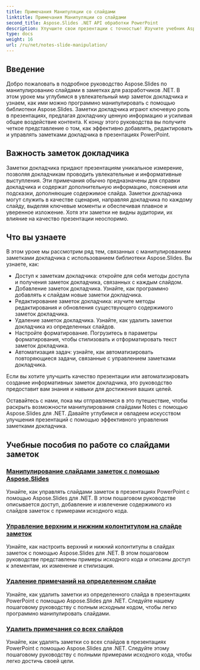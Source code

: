 ```yaml
---
title: Примечания Манипуляции со слайдами
linktitle: Примечания Манипуляции со слайдами
second_title: Aspose.Slides .NET API обработки PowerPoint
description: Улучшите свои презентации с точностью! Изучите учебник Aspose.Slides по манипулированию слайдами заметок в .NET. Научитесь программно добавлять, редактировать и управлять заметками докладчика.
type: docs
weight: 16
url: /ru/net/notes-slide-manipulation/
---
```

## Введение

Добро пожаловать в подробное руководство Aspose.Slides по манипулированию слайдами в заметках для разработчиков .NET. В этом уроке мы углубимся в увлекательный мир заметок докладчика и узнаем, как ими можно программно манипулировать с помощью библиотеки Aspose.Slides. Заметки докладчика играют ключевую роль в презентациях, предлагая докладчику ценную информацию и усиливая общее воздействие контента. К концу этого руководства вы получите четкое представление о том, как эффективно добавлять, редактировать и управлять заметками докладчика в презентациях PowerPoint.

## Важность заметок докладчика

Заметки докладчика придают презентациям уникальное измерение, позволяя докладчикам проводить увлекательные и информативные выступления. Эти примечания обычно предназначены для справки докладчика и содержат дополнительную информацию, пояснения или подсказки, дополняющие содержимое слайда. Заметки докладчика могут служить в качестве сценария, направляя докладчика по каждому слайду, выделяя ключевые моменты и обеспечивая плавное и уверенное изложение. Хотя эти заметки не видны аудитории, их влияние на качество презентации неоспоримо.

## Что вы узнаете

В этом уроке мы рассмотрим ряд тем, связанных с манипулированием заметками докладчика с использованием библиотеки Aspose.Slides. Вы узнаете, как:

- Доступ к заметкам докладчика: откройте для себя методы доступа и получения заметок докладчика, связанных с каждым слайдом.
- Добавление заметок докладчика. Узнайте, как программно добавлять к слайдам новые заметки докладчика.
- Редактирование заметок докладчика: изучите методы редактирования и обновления существующего содержимого заметок докладчика.
- Удаление заметок докладчика. Узнайте, как удалить заметки докладчика из определенных слайдов.
- Настройте форматирование. Погрузитесь в параметры форматирования, чтобы стилизовать и отформатировать текст заметок докладчика.
- Автоматизация задач: узнайте, как автоматизировать повторяющиеся задачи, связанные с управлением заметками докладчика.

Если вы хотите улучшить качество презентации или автоматизировать создание информативных заметок докладчика, это руководство предоставит вам знания и навыки для достижения ваших целей.

Оставайтесь с нами, пока мы отправляемся в это путешествие, чтобы раскрыть возможности манипулирования слайдами Notes с помощью Aspose.Slides для .NET. Давайте углубимся и овладеем искусством улучшения презентаций с помощью эффективного управления заметками докладчика.

## Учебные пособия по работе со слайдами заметок
### [Манипулирование слайдами заметок с помощью Aspose.Slides](./notes-slide-manipulation/)
Узнайте, как управлять слайдами заметок в презентациях PowerPoint с помощью Aspose.Slides для .NET. В этом пошаговом руководстве описывается доступ, добавление и извлечение содержимого из слайдов заметок с примерами исходного кода.
### [Управление верхним и нижним колонтитулом на слайде заметок](./header-and-footer-in-notes-slide/)
Узнайте, как настроить верхний и нижний колонтитулы в слайдах заметок с помощью Aspose.Slides для .NET. В этом пошаговом руководстве представлены примеры исходного кода и описаны доступ к элементам, их изменение и стилизация.
### [Удаление примечаний на определенном слайде](./remove-notes-at-specific-slide/)
Узнайте, как удалить заметки из определенного слайда в презентациях PowerPoint с помощью Aspose.Slides для .NET. Следуйте нашему пошаговому руководству с полным исходным кодом, чтобы легко программно манипулировать слайдами.
### [Удалить примечания со всех слайдов](./remove-notes-from-all-slides/)
Узнайте, как удалять заметки со всех слайдов в презентациях PowerPoint с помощью Aspose.Slides для .NET. Следуйте этому пошаговому руководству с полными примерами исходного кода, чтобы легко достичь своей цели.